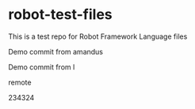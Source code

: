 # robot-test-files

This is a test repo for Robot Framework Language files

Demo commit from amandus


Demo commit from l

remote

234324
